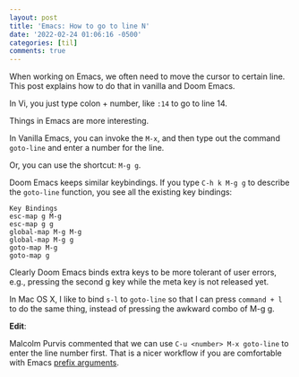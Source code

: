 ```yaml
---
layout: post
title: 'Emacs: How to go to line N'
date: '2022-02-24 01:06:16 -0500'
categories: [til]
comments: true
---
```

When working on Emacs, we often need to move the cursor to certain line. This post explains how to do that in vanilla and Doom Emacs. 

In Vi, you just type colon + number, like `:14` to go to line 14.

Things in Emacs are more interesting.

In Vanilla Emacs, you can invoke the `M-x`, and then type out the
command `goto-line` and enter a number for the line.

Or, you can use the shortcut: `M-g g`.

Doom Emacs keeps similar keybindings. If you type `C-h k M-g g` to
describe the `goto-line` function, you see all the existing key
bindings:

    Key Bindings
    esc-map g M-g
    esc-map g g
    global-map M-g M-g
    global-map M-g g
    goto-map M-g
    goto-map g

Clearly Doom Emacs binds extra keys to be more tolerant of user errors,
e.g., pressing the second g key while the meta key is not released yet.

In Mac OS X, I like to bind `s-l` to `goto-line` so that I can press
`command + l` to do the same thing, instead of pressing the
awkward combo of M-g g.

__Edit__:

Malcolm Purvis commented that we can use `C-u <number> M-x goto-line` to enter
the line number first. That is a nicer workflow if you are comfortable with Emacs
[prefix arguments](https://www.gnu.org/software/emacs/manual/html_node/elisp/Prefix-Command-Arguments.html).
